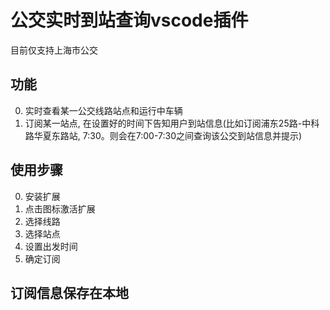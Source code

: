 <!--
 * @Author: your name
 * @Date: 2021-03-11 18:49:54
 * @LastEditTime: 2021-03-15 10:41:28
 * @LastEditors: Please set LastEditors
 * @Description: In User Settings Edit
 * @FilePath: /real-time-bus-arrival/README.md
-->
# 公交实时到站查询vscode插件

目前仅支持上海市公交

## 功能

0. 实时查看某一公交线路站点和运行中车辆
1. 订阅某一站点, 在设置好的时间下告知用户到站信息(比如订阅浦东25路-中科路华夏东路站, 7:30。则会在7:00-7:30之间查询该公交到站信息并提示)

## 使用步骤

0. 安装扩展
1. 点击图标激活扩展
2. 选择线路
3. 选择站点
4. 设置出发时间
5. 确定订阅


## 订阅信息保存在本地